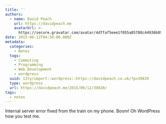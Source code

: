 ```yaml
---
title: ''
authors:
  - name: David Peach
    url: https://davidpeach.me
    avatarUrl: >-
      https://secure.gravatar.com/avatar/4d7faf5eee1f055a85788c44936b8995eaab6dfb004e7854ec747ccb272e91ee?s=96&d=mm&r=g
date: 2015-06-12T04:34:00.000Z
metadata:
  categories:
    - Notes
  tags:
    - Commuting
    - Programming
    - Web Development
    - wordpress
  uuid: 11ty/import::wordpress::https://davidpeach.co.uk/?p=39820
  type: wordpress
  url: https://davidpeach.me/2015/06/12/39820/
tags:
  - notes
---
```

Internal server error fixed from the train on my phone. Boom! Oh WordPress how you test me.